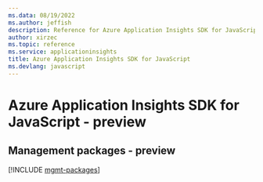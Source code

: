 ```yaml
---
ms.data: 08/19/2022
ms.author: jeffish
description: Reference for Azure Application Insights SDK for JavaScript
author: xirzec
ms.topic: reference
ms.service: applicationinsights
title: Azure Application Insights SDK for JavaScript
ms.devlang: javascript
---
```

# Azure Application Insights SDK for JavaScript - preview

## Management packages - preview
[!INCLUDE [mgmt-packages](application-insights-mgmt-index.md)]
